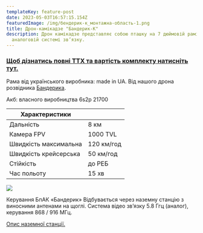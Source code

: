 ```yaml
---
templateKey: feature-post
date: 2023-05-03T16:57:15.154Z
featuredImage: /img/бендерик-к_монтажна-область-1.png
title: Дрон-камікадзе "Бандерик-К"
description: Дрон камікадзе представляє собою пташку на 7 дюймовій рамі на
  аналоговій системі зв’язку.
---
```

### **<a href="https://drive.google.com/file/d/1yxVBz67OVpUXFvKSHm4JZDNRjbxXJv-D/view?usp=share_link">Щоб дізнатись повні ТТХ та вартість комплекту натисніть тут.</a>** 

Рама від українського виробника:
made in UA. Від нашого дрона
розвідника <a href="https://dronarnia.com.ua/feature/scout-drone-banderyk/" rel="noopener noreferrer">Бандерика</a>.

Акб: власного виробництва 6s2p
21700

| Характеристики        |            |
| --------------------- | ---------- |
| Дальність             | 8 км       |
| Камера FPV            | 1000 TVL   |
| Швидкість максимальна | 120 км/год |
| Швидкість крейсерська | 50 км/год  |
| Стійкість             | до РЕБ     |
| Час польоту           |15   хв     | 

![](/img/img_0646.jpg)

Керування БпАК «Бандерик»
Відбувається через наземну станцію з виносними
антенами на щоглі. Система відео зв’язку 5.8 Ггц (аналог),
керування 868 / 916 МГц.

<a href="https://dronarnia.com.ua/feature/2023-05-13-%D0%BD%D0%B0%D0%B7%D0%B5%D0%BC%D0%BD%D0%B0-%D1%81%D1%82%D0%B0%D0%BD%D1%86%D1%96%D1%8F-%D0%B4%D0%BB%D1%8F-fpv/">Опис наземної станції.</a>